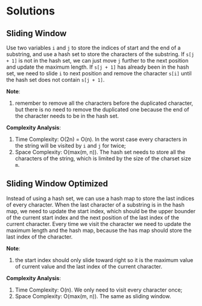# Solutions

## Sliding Window

Use two variables `i` and `j` to store the indices of start and the end of a substring, and use a hash set to store the characters of the substring. If `s[j + 1]` is not in the hash set, we can just move `j` further to the next position and update the maximum length. If `s[j + 1]` has already been in the hash set, we need to slide `i` to next position and remove the character `s[i]` until the hash set does not contain `s[j + 1]`.

**Note**:
1. remember to remove all the characters before the duplicated character, but there is no need to remove the duplicated one because the end of the character needs to be in the hash set.

**Complexity Analysis**:
1. Time Complexity: O(2n) = O(n). In the worst case every characters in the string will be visited by `i` and `j` for twice;
1. Space Complexity: O(max(m, n)). The hash set needs to store all the characters of the string, which is limited by the size of the charset size `m`.

## Sliding Window Optimized

Instead of using a hash set, we can use a hash map to store the last indices of every character. When the last character of a substring is in the hash map, we need to update the start index, which should be the upper bounder of the current start index and the next position of the last index of the current character. Every time we visit the character we need to update the maximum length and the hash map, because the has map should store the last index of the character.

**Note**:
1. the start index should only slide toward right so it is the maximum value of current value and the last index of the current character.

**Complexity Analysis**:
1. Time Complexity: O(n). We only need to visit every character once;
1. Space Complexity: O(max(m, n)). The same as sliding window.
